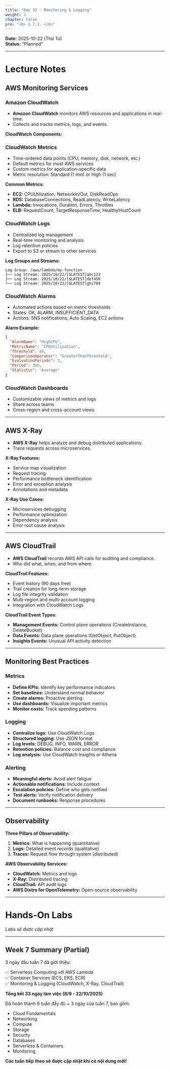 ```yaml
---
title: "Day 33 - Monitoring & Logging"
weight: 3
chapter: false
pre: "<b> 1.7.3. </b>"
---
```


**Date:** 2025-10-22 (Thứ Tư)  
**Status:** "Planned"  

---

# **Lecture Notes**

## AWS Monitoring Services

### Amazon CloudWatch

- **Amazon CloudWatch** monitors AWS resources and applications in real-time.
- Collects and tracks metrics, logs, and events.

**CloudWatch Components:**

### CloudWatch Metrics

- Time-ordered data points (CPU, memory, disk, network, etc.)
- Default metrics for most AWS services
- Custom metrics for application-specific data
- Metric resolution: Standard (1 min) or High (1 sec)

**Common Metrics:**

- **EC2:** CPUUtilization, NetworkIn/Out, DiskReadOps
- **RDS:** DatabaseConnections, ReadLatency, WriteLatency
- **Lambda:** Invocations, Duration, Errors, Throttles
- **ELB:** RequestCount, TargetResponseTime, HealthyHostCount

### CloudWatch Logs

- Centralized log management
- Real-time monitoring and analysis
- Log retention policies
- Export to S3 or stream to other services

**Log Groups and Streams:**

```
Log Group: /aws/lambda/my-function
├── Log Stream: 2025/10/22/[$LATEST]abc123
├── Log Stream: 2025/10/22/[$LATEST]def456
└── Log Stream: 2025/10/22/[$LATEST]ghi789
```

### CloudWatch Alarms

- Automated actions based on metric thresholds
- States: OK, ALARM, INSUFFICIENT_DATA
- Actions: SNS notifications, Auto Scaling, EC2 actions

**Alarm Example:**

```json
{
  "AlarmName": "HighCPU",
  "MetricName": "CPUUtilization",
  "Threshold": 80,
  "ComparisonOperator": "GreaterThanThreshold",
  "EvaluationPeriods": 2,
  "Period": 300,
  "Statistic": "Average"
}
```

### CloudWatch Dashboards

- Customizable views of metrics and logs
- Share across teams
- Cross-region and cross-account views

---

## AWS X-Ray

- **AWS X-Ray** helps analyze and debug distributed applications.
- Trace requests across microservices.

**X-Ray Features:**

- Service map visualization
- Request tracing
- Performance bottleneck identification
- Error and exception analysis
- Annotations and metadata

**X-Ray Use Cases:**

- Microservices debugging
- Performance optimization
- Dependency analysis
- Error root cause analysis

---

## AWS CloudTrail

- **AWS CloudTrail** records AWS API calls for auditing and compliance.
- Who did what, when, and from where.

**CloudTrail Features:**

- Event history (90 days free)
- Trail creation for long-term storage
- Log file integrity validation
- Multi-region and multi-account logging
- Integration with CloudWatch Logs

**CloudTrail Event Types:**

- **Management Events:** Control plane operations (CreateInstance, DeleteBucket)
- **Data Events:** Data plane operations (GetObject, PutObject)
- **Insights Events:** Unusual API activity detection

---

## Monitoring Best Practices

### Metrics

- **Define KPIs:** Identify key performance indicators
- **Set baselines:** Understand normal behavior
- **Create alarms:** Proactive alerting
- **Use dashboards:** Visualize important metrics
- **Monitor costs:** Track spending patterns

### Logging

- **Centralize logs:** Use CloudWatch Logs
- **Structured logging:** Use JSON format
- **Log levels:** DEBUG, INFO, WARN, ERROR
- **Retention policies:** Balance cost and compliance
- **Log analysis:** Use CloudWatch Insights or Athena

### Alerting

- **Meaningful alerts:** Avoid alert fatigue
- **Actionable notifications:** Include context
- **Escalation policies:** Define who gets notified
- **Test alerts:** Verify notification delivery
- **Document runbooks:** Response procedures

---

## Observability

**Three Pillars of Observability:**

1. **Metrics:** What is happening (quantitative)
2. **Logs:** Detailed event records (qualitative)
3. **Traces:** Request flow through system (distributed)

**AWS Observability Services:**

- **CloudWatch:** Metrics and logs
- **X-Ray:** Distributed tracing
- **CloudTrail:** API audit logs
- **AWS Distro for OpenTelemetry:** Open-source observability

---

# **Hands-On Labs**

*Labs sẽ được cập nhật*

---

## Week 7 Summary (Partial)

3 ngày đầu tuần 7 đã giới thiệu:

✅ Serverless Computing với AWS Lambda  
✅ Container Services (ECS, EKS, ECR)  
✅ Monitoring & Logging (CloudWatch, X-Ray, CloudTrail)  

**Tổng kết 33 ngày làm việc (8/9 - 22/10/2025)**

Đã hoàn thành 6 tuần đầy đủ + 3 ngày của tuần 7, bao gồm:
- Cloud Fundamentals
- Networking
- Compute
- Storage
- Security
- Databases
- Serverless & Containers
- Monitoring

**Các tuần tiếp theo sẽ được cập nhật khi có nội dung mới!**
